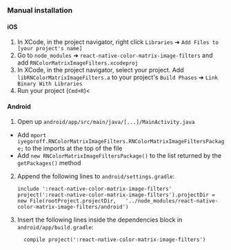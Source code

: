 ### Manual installation


#### iOS

1. In XCode, in the project navigator, right click `Libraries` ➜ `Add Files to [your project's name]`
2. Go to `node_modules` ➜ `react-native-color-matrix-image-filters` and add `RNColorMatrixImageFilters.xcodeproj`
3. In XCode, in the project navigator, select your project. Add `libRNColorMatrixImageFilters.a` to your project's `Build Phases` ➜ `Link Binary With Libraries`
4. Run your project (`Cmd+R`)<

#### Android

1. Open up `android/app/src/main/java/[...]/MainActivity.java`
  - Add `mport iyegoroff.RNColorMatrixImageFilters.RNColorMatrixImageFiltersPackage;` to the imports at the top of the file
  - Add `new RNColorMatrixImageFiltersPackage()` to the list returned by the `getPackages()` method
2. Append the following lines to `android/settings.gradle`:
  	```
  	include ':react-native-color-matrix-image-filters'
  	project(':react-native-color-matrix-image-filters').projectDir = new File(rootProject.projectDir, 	'../node_modules/react-native-color-matrix-image-filters/android')
  	```
3. Insert the following lines inside the dependencies block in `android/app/build.gradle`:
  	```
      compile project(':react-native-color-matrix-image-filters')
  	```
